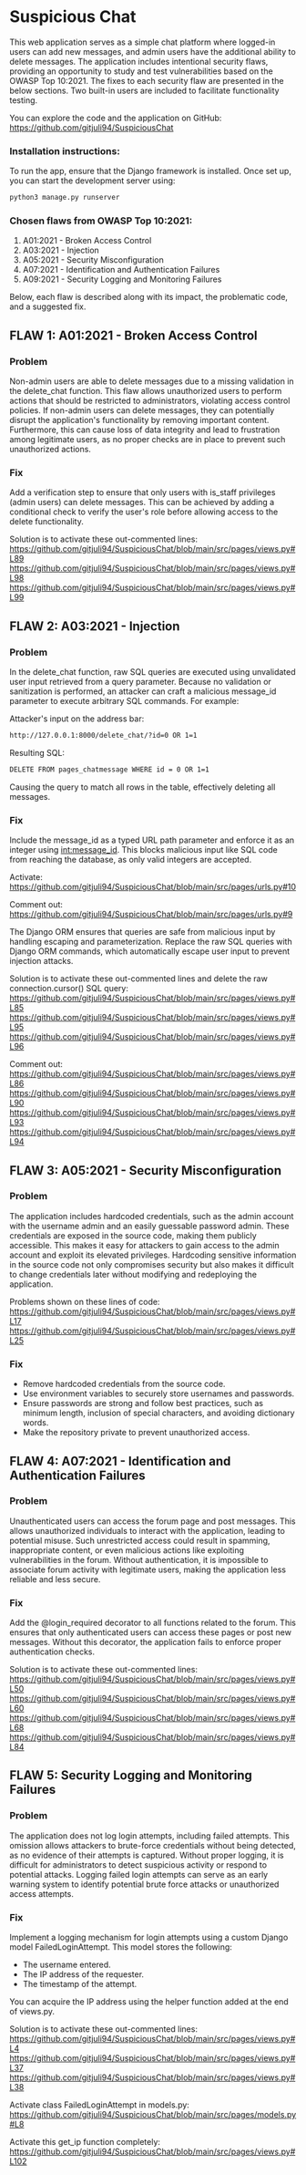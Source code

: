 # Suspicious Chat

This web application serves as a simple chat platform where logged-in users can add new messages, and admin users have the additional ability to delete messages. The application includes intentional security flaws, providing an opportunity to study and test vulnerabilities based on the OWASP Top 10:2021. The fixes to each security flaw are presented in the below sections. Two built-in users are included to facilitate functionality testing.

You can explore the code and the application on GitHub:
https://github.com/gitjuli94/SuspiciousChat


### Installation instructions:

To run the app, ensure that the Django framework is installed. Once set up, you can start the development server using:
```bash
python3 manage.py runserver
```

### Chosen flaws from OWASP Top 10:2021:
1) A01:2021 - Broken Access Control
2) A03:2021 - Injection
3) A05:2021 - Security Misconfiguration
4) A07:2021 - Identification and Authentication Failures
5) A09:2021 - Security Logging and Monitoring Failures

Below, each flaw is described along with its impact, the problematic code, and a suggested fix.

## FLAW 1: A01:2021 - Broken Access Control

### Problem
Non-admin users are able to delete messages due to a missing validation in the delete_chat function. This flaw allows unauthorized users to perform actions that should be restricted to administrators, violating access control policies. If non-admin users can delete messages, they can potentially disrupt the application's functionality by removing important content. Furthermore, this can cause loss of data integrity and lead to frustration among legitimate users, as no proper checks are in place to prevent such unauthorized actions.

### Fix
Add a verification step to ensure that only users with is_staff privileges (admin users) can delete messages. This can be achieved by adding a conditional check to verify the user's role before allowing access to the delete functionality.

Solution is to activate these out-commented lines:
https://github.com/gitjuli94/SuspiciousChat/blob/main/src/pages/views.py#L89
https://github.com/gitjuli94/SuspiciousChat/blob/main/src/pages/views.py#L98
https://github.com/gitjuli94/SuspiciousChat/blob/main/src/pages/views.py#L99

## FLAW 2: A03:2021 - Injection

### Problem
In the delete_chat function, raw SQL queries are executed using unvalidated user input retrieved from a query parameter. Because no validation or sanitization is performed, an attacker can craft a malicious message_id parameter to execute arbitrary SQL commands. For example:

Attacker's input on the address bar:
```bash
http://127.0.0.1:8000/delete_chat/?id=0 OR 1=1
```
Resulting SQL:
```bash
DELETE FROM pages_chatmessage WHERE id = 0 OR 1=1
```
Causing the query to match all rows in the table, effectively deleting all messages.

### Fix
Include the message_id as a typed URL path parameter and enforce it as an integer using <int:message_id>. This blocks malicious input like SQL code from reaching the database, as only valid integers are accepted.

Activate:
https://github.com/gitjuli94/SuspiciousChat/blob/main/src/pages/urls.py#10

Comment out:
https://github.com/gitjuli94/SuspiciousChat/blob/main/src/pages/urls.py#9

The Django ORM ensures that queries are safe from malicious input by handling escaping and parameterization. Replace the raw SQL queries with Django ORM commands, which automatically escape user input to prevent injection attacks.

Solution is to activate these out-commented lines and delete the raw connection.cursor() SQL query:
https://github.com/gitjuli94/SuspiciousChat/blob/main/src/pages/views.py#L85
https://github.com/gitjuli94/SuspiciousChat/blob/main/src/pages/views.py#L95
https://github.com/gitjuli94/SuspiciousChat/blob/main/src/pages/views.py#L96

Comment out:
https://github.com/gitjuli94/SuspiciousChat/blob/main/src/pages/views.py#L86
https://github.com/gitjuli94/SuspiciousChat/blob/main/src/pages/views.py#L90
https://github.com/gitjuli94/SuspiciousChat/blob/main/src/pages/views.py#L93
https://github.com/gitjuli94/SuspiciousChat/blob/main/src/pages/views.py#L94

## FLAW 3: A05:2021 - Security Misconfiguration

### Problem
The application includes hardcoded credentials, such as the admin account with the username admin and an easily guessable password admin. These credentials are exposed in the source code, making them publicly accessible. This makes it easy for attackers to gain access to the admin account and exploit its elevated privileges. Hardcoding sensitive information in the source code not only compromises security but also makes it difficult to change credentials later without modifying and redeploying the application.

Problems shown on these lines of code:
https://github.com/gitjuli94/SuspiciousChat/blob/main/src/pages/views.py#L17
https://github.com/gitjuli94/SuspiciousChat/blob/main/src/pages/views.py#L25

### Fix
- Remove hardcoded credentials from the source code.
- Use environment variables to securely store usernames and passwords.
- Ensure passwords are strong and follow best practices, such as minimum length, inclusion of special characters, and avoiding dictionary words.
- Make the repository private to prevent unauthorized access.

## FLAW 4: A07:2021 - Identification and Authentication Failures

### Problem
Unauthenticated users can access the forum page and post messages. This allows unauthorized individuals to interact with the application, leading to potential misuse. Such unrestricted access could result in spamming, inappropriate content, or even malicious actions like exploiting vulnerabilities in the forum. Without authentication, it is impossible to associate forum activity with legitimate users, making the application less reliable and less secure.

### Fix
Add the @login_required decorator to all functions related to the forum. This ensures that only authenticated users can access these pages or post new messages. Without this decorator, the application fails to enforce proper authentication checks.

Solution is to activate these out-commented lines:
https://github.com/gitjuli94/SuspiciousChat/blob/main/src/pages/views.py#L50
https://github.com/gitjuli94/SuspiciousChat/blob/main/src/pages/views.py#L60
https://github.com/gitjuli94/SuspiciousChat/blob/main/src/pages/views.py#L68
https://github.com/gitjuli94/SuspiciousChat/blob/main/src/pages/views.py#L84

## FLAW 5: Security Logging and Monitoring Failures

### Problem
The application does not log login attempts, including failed attempts. This omission allows attackers to brute-force credentials without being detected, as no evidence of their attempts is captured. Without proper logging, it is difficult for administrators to detect suspicious activity or respond to potential attacks. Logging failed login attempts can serve as an early warning system to identify potential brute force attacks or unauthorized access attempts.

### Fix
Implement a logging mechanism for login attempts using a custom Django model  FailedLoginAttempt. This model stores the following:

- The username entered.
- The IP address of the requester.
- The timestamp of the attempt.

You can acquire the IP address using the helper function added at the end of views.py.

Solution is to activate these out-commented lines:
https://github.com/gitjuli94/SuspiciousChat/blob/main/src/pages/views.py#L4
https://github.com/gitjuli94/SuspiciousChat/blob/main/src/pages/views.py#L37
https://github.com/gitjuli94/SuspiciousChat/blob/main/src/pages/views.py#L38

Activate class FailedLoginAttempt in models.py:
https://github.com/gitjuli94/SuspiciousChat/blob/main/src/pages/models.py#L8

Activate this get_ip function completely:
https://github.com/gitjuli94/SuspiciousChat/blob/main/src/pages/views.py#L102
